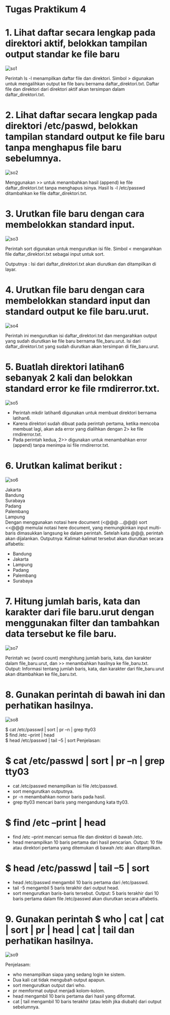 # Tugas Praktikum 4

# 1. Lihat daftar secara lengkap pada direktori aktif, belokkan tampilan output standar ke file baru
![so1](https://github.com/user-attachments/assets/52390658-250d-44c7-962d-737f5b2d8665)

Perintah ls -l menampilkan daftar file dan direktori. Simbol > digunakan untuk mengalihkan output ke file baru bernama daftar_direktori.txt. 
Daftar file dan direktori dari direktori aktif akan tersimpan dalam daftar_direktori.txt.

# 2. Lihat daftar secara lengkap pada direktori /etc/paswd, belokkan tampilan standard output ke file baru tanpa menghapus file baru sebelumnya.
![so2](https://github.com/user-attachments/assets/4bcea3d6-d9b1-464c-836f-07f4eff01539)

Menggunakan >> untuk menambahkan hasil (append) ke file daftar_direktori.txt tanpa menghapus isinya.
Hasil ls -l /etc/passwd ditambahkan ke file daftar_direktori.txt.

# 3. Urutkan file baru dengan cara membelokkan standard input.  
![so3](https://github.com/user-attachments/assets/540c4cc3-9a4c-4c9e-8ac3-74dedae8dde1)

Perintah sort digunakan untuk mengurutkan isi file. Simbol < mengarahkan file daftar_direktori.txt sebagai input untuk sort.

Outputnya :
Isi dari daftar_direktori.txt akan diurutkan dan ditampilkan di layar.

# 4. Urutkan file baru dengan cara membelokkan standard input dan standard output ke file baru.urut. 
![so4](https://github.com/user-attachments/assets/54312381-1433-4af0-8c9e-95059ff3ddb7)

Perintah ini mengurutkan isi daftar_direktori.txt dan mengarahkan output yang sudah diurutkan ke file baru bernama file_baru.urut.
Isi dari daftar_direktori.txt yang sudah diurutkan akan tersimpan di file_baru.urut.

# 5. Buatlah direktori latihan6 sebanyak 2 kali dan belokkan standard error ke file rmdirerror.txt.  
![so5](https://github.com/user-attachments/assets/bbc5a956-bb46-46ac-b71f-e5ad87f15f98)

- Perintah mkdir latihan6 digunakan untuk membuat direktori bernama latihan6.
- Karena direktori sudah dibuat pada perintah pertama, ketika mencoba membuat lagi, akan ada error yang dialihkan dengan 2> ke file rmdirerror.txt.
- Pada perintah kedua, 2>> digunakan untuk menambahkan error (append) tanpa menimpa isi file rmdirerror.txt.

# 6. Urutkan kalimat berikut :  
![so6](https://github.com/user-attachments/assets/425090bd-1fd7-44e3-b7ad-2efdded662d0)

Jakarta  
     Bandung  
     Surabaya  
     Padang  
     Palembang  
     Lampung  
     Dengan menggunakan notasi here document (<@@@ …@@@) 
sort <<@@@ memulai notasi here document, yang memungkinkan input multi-baris dimasukkan langsung ke dalam perintah. Setelah kata @@@, perintah akan dijalankan.
Outputnya:
Kalimat-kalimat tersebut akan diurutkan secara alfabetis:
- Bandung
- Jakarta
- Lampung
- Padang
- Palembang
- Surabaya


# 7. Hitung jumlah baris, kata dan karakter dari file baru.urut dengan menggunakan filter dan tambahkan data tersebut ke file baru. 
![so7](https://github.com/user-attachments/assets/74ee542d-83f1-4ba8-8220-f2340473463f)

Perintah wc (word count) menghitung jumlah baris, kata, dan karakter dalam file_baru.urut, dan >> menambahkan hasilnya ke file_baru.txt.
Output:
Informasi tentang jumlah baris, kata, dan karakter dari file_baru.urut akan ditambahkan ke file_baru.txt.

# 8. Gunakan perintah di bawah ini dan perhatikan hasilnya. 
![so8](https://github.com/user-attachments/assets/421ff33d-af2b-4dae-b87a-351af2fd51b7)

$ cat /etc/passwd | sort | pr –n | grep tty03  
$ find /etc –print | head  
$ head /etc/passwd | tail –5 | sort 
Penjelasan:      
# $ cat /etc/passwd | sort | pr –n | grep tty03
- cat /etc/passwd menampilkan isi file /etc/passwd.
- sort mengurutkan outputnya.
- pr -n menambahkan nomor baris pada hasil.
- grep tty03 mencari baris yang mengandung kata tty03.

# $ find /etc –print | head
- find /etc –print mencari semua file dan direktori di bawah /etc.
- head menampilkan 10 baris pertama dari hasil pencarian.
Output:
10 file atau direktori pertama yang ditemukan di bawah /etc akan ditampilkan.

# $ head /etc/passwd | tail –5 | sort
- head /etc/passwd mengambil 10 baris pertama dari /etc/passwd.
- tail -5 mengambil 5 baris terakhir dari output head.
- sort mengurutkan baris-baris tersebut.
Output:
5 baris terakhir dari 10 baris pertama dalam file /etc/passwd akan diurutkan secara alfabetis.

# 9. Gunakan perintah $ who | cat | cat | sort | pr | head | cat | tail dan perhatikan hasilnya.  
![so9](https://github.com/user-attachments/assets/498dd06e-c080-4efe-ac41-2fc1aacc27fd)

Penjelasam:
-  who menampilkan siapa yang sedang login ke sistem.
- Dua kali cat tidak mengubah output apapun.
- sort mengurutkan output dari who.
- pr memformat output menjadi kolom-kolom.
- head mengambil 10 baris pertama dari hasil yang diformat.
- cat | tail mengambil 10 baris terakhir (atau lebih jika diubah) dari output sebelumnya.
